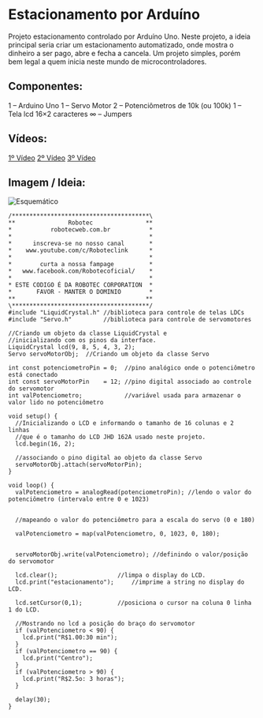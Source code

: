 # Estacionamento por Arduíno
Projeto estacionamento controlado por Arduíno Uno. Neste projeto, a ideia principal seria criar um estacionamento automatizado, onde mostra o dinheiro a ser pago, abre e fecha a cancela. Um projeto simples, porém bem legal a quem inicia neste mundo de microcontroladores.

## Componentes:
1 – Arduino Uno
1 – Servo Motor
2 – Potenciômetros de 10k (ou 100k)
1 – Tela lcd 16×2 caracteres
∞ – Jumpers

## Vídeos:
[1º Vídeo](https://youtu.be/EeewydyNeo0)
[2º Vídeo](https://youtu.be/Ka7J6hLeSoE)
[3º Vídeo](https://youtu.be/ioQXcg3PAIQ)

## Imagem / Ideia:
![Esquemático](https://github.com/vicpb/robotec-projects/blob/master/automated_parking/projeto-estacionamento.png)

```
/***************************************\ 
**               Robotec               ** 
*           robotecweb.com.br           * 
*                                       *
*      inscreva-se no nosso canal       *
*    www.youtube.com/c/Roboteclink      *
*                                       *
*        curta a nossa fampage          *
*   www.facebook.com/Robotecoficial/    *
*                                       *
* ESTE CODIGO É DA ROBOTEC CORPORATION  * 
*       FAVOR - MANTER O DOMINIO        *
**                                     ** 
\***************************************/
#include "LiquidCrystal.h" //biblioteca para controle de telas LDCs
#include "Servo.h"         //biblioteca para controle de servomotores
 
//Criando um objeto da classe LiquidCrystal e
//inicializando com os pinos da interface.
LiquidCrystal lcd(9, 8, 5, 4, 3, 2);
Servo servoMotorObj;  //Criando um objeto da classe Servo
 
int const potenciometroPin = 0;  //pino analógico onde o potenciômetro está conectado
int const servoMotorPin    = 12; //pino digital associado ao controle do servomotor
int valPotenciometro;            //variável usada para armazenar o valor lido no potenciômetro
 
void setup() {
  //Inicializando o LCD e informando o tamanho de 16 colunas e 2 linhas
  //que é o tamanho do LCD JHD 162A usado neste projeto.
  lcd.begin(16, 2);
 
  //associando o pino digital ao objeto da classe Servo  
  servoMotorObj.attach(servoMotorPin);
}
 
void loop() {
  valPotenciometro = analogRead(potenciometroPin); //lendo o valor do potenciômetro (intervalo entre 0 e 1023)
 
 
  //mapeando o valor do potenciômetro para a escala do servo (0 e 180)
 
  valPotenciometro = map(valPotenciometro, 0, 1023, 0, 180);
 
 
  servoMotorObj.write(valPotenciometro); //definindo o valor/posição do servomotor  
    
  lcd.clear();                 //limpa o display do LCD.     
  lcd.print("estacionamento");     //imprime a string no display do LCD.
 
  lcd.setCursor(0,1);          //posiciona o cursor na coluna 0 linha 1 do LCD.
 
  //Mostrando no lcd a posição do braço do servomotor
  if (valPotenciometro < 90) {
    lcd.print("R$1.00:30 min");
  }   
  if (valPotenciometro == 90) {
    lcd.print("Centro");
  }   
  if (valPotenciometro > 90) {
    lcd.print("R$2.5o: 3 horas");
  }
 
  delay(30);            
}
```